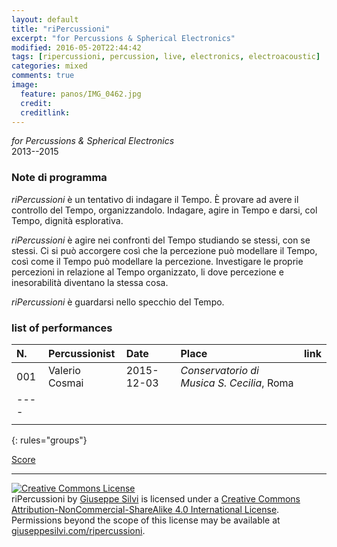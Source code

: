 ```yaml
---
layout: default
title: "riPercussioni"
excerpt: "for Percussions & Spherical Electronics"
modified: 2016-05-20T22:44:42
tags: [ripercussioni, percussion, live, electronics, electroacoustic]
categories: mixed
comments: true
image:
  feature: panos/IMG_0462.jpg
  credit:
  creditlink:
---
```


*for Percussions & Spherical Electronics*    
2013--2015

### Note di programma

*riPercussioni* è un tentativo di indagare il Tempo. È provare ad
avere il controllo del Tempo, organizzandolo. Indagare, agire in
Tempo e darsi, col Tempo, dignità esplorativa.

*riPercussioni* è agire nei confronti del Tempo studiando se
stessi, con se stessi. Ci si può accorgere così che la percezione
può modellare il Tempo, così come il Tempo può modellare la
percezione. Investigare le proprie percezioni in relazione al
Tempo organizzato, li dove percezione e inesorabilità
diventano la stessa cosa.

*riPercussioni* è guardarsi nello specchio del Tempo.

### list of performances

| N.  | Percussionist | Date | Place | link |
|:----|:--------------|:-----|:------|:-----|
| 001 | Valerio Cosmai | 2015-12-03 | *Conservatorio di Musica S. Cecilia*, Roma  | |
|----
| | | | | |
{: rules="groups"}

[Score](https://www.academia.edu/19411395/riPercussioni)

---

<a rel="license" href="http://creativecommons.org/licenses/by-nc-sa/4.0/"><img alt="Creative Commons License" style="border-width:0" src="https://i.creativecommons.org/l/by-nc-sa/4.0/80x15.png" /></a><br /><span xmlns:dct="http://purl.org/dc/terms/" property="dct:title">riPercussioni</span> by <a xmlns:cc="http://creativecommons.org/ns#" href="giuseppesilvi.com/ripercussioni" property="cc:attributionName" rel="cc:attributionURL">Giuseppe Silvi</a> is licensed under a <a rel="license" href="http://creativecommons.org/licenses/by-nc-sa/4.0/">Creative Commons Attribution-NonCommercial-ShareAlike 4.0 International License</a>.<br />Permissions beyond the scope of this license may be available at <a xmlns:cc="http://creativecommons.org/ns#" href="giuseppesilvi.com/ripercussioni" rel="cc:morePermissions">giuseppesilvi.com/ripercussioni</a>.
